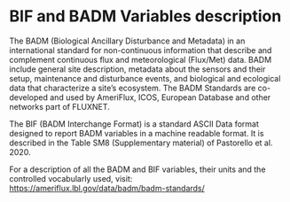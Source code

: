 # BIF and BADM Variables description
The BADM (Biological Ancillary Disturbance and Metadata) in an international standard for non-continuous information that describe and complement continuous flux and meteorological (Flux/Met) data. BADM include general site description, metadata about the sensors and their setup, maintenance and disturbance events, and biological and ecological data that characterize a site’s ecosystem. The BADM Standards are co-developed and used by AmeriFlux, ICOS, European Database and other networks part of FLUXNET.

The BIF (BADM Interchange Format) is a standard ASCII Data format designed to report BADM variables in a machine readable format. It is described in the Table SM8 (Supplementary material) of Pastorello et al. 2020.

For a description of all the BADM and BIF variables, their units and the controlled vocabularly used, visit: https://ameriflux.lbl.gov/data/badm/badm-standards/
